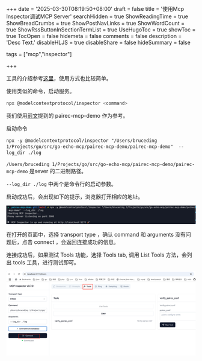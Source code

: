 +++
date = '2025-03-30T08:19:50+08:00'
draft = false
title = '使用Mcp Inspector调试MCP Server'
searchHidden = true
ShowReadingTime =  true
ShowBreadCrumbs =  true
ShowPostNavLinks =  true
ShowWordCount =  true
ShowRssButtonInSectionTermList =  true
UseHugoToc = true
showToc = true
TocOpen = false
hidemeta = false
comments = false
description = 'Desc Text.'
disableHLJS = true 
disableShare = false
hideSummary = false

tags = ["mcp","inspector"]

+++

工具的介绍参考[这里](https://modelcontextprotocol.io/docs/tools/inspector)，使用方式也比较简单。 

使用类似的命令，启动服务。 

```bash
npx @modelcontextprotocol/inspector <command>
```

我们使用[前文](../mcp协议解析)提到的 pairec-mcp-demo 作为参考。 

启动命令

```
npx -y @modelcontextprotocol/inspector "/Users/bruceding 1/Projects/go/src/go-echo-mcp/pairec-mcp-demo/pairec-mcp-demo"  --log_dir ./log
```

`/Users/bruceding 1/Projects/go/src/go-echo-mcp/pairec-mcp-demo/pairec-mcp-demo` 是sever 的二进制路径。 

`--log_dir ./log` 中两个是命令行的启动参数。 

启动成功后，会出现如下的提示，浏览器打开相应的地址。 

![image-20250330093428596](./images/image-20250330093428596.png)

在打开的页面中，选择 transport type ，确认 command 和 arguments 没有问题后，点击 connect ，会返回连接成功的信息。

连接成功后，如果测试 Tools 功能，选择 Tools tab,  调用 List Tools 方法，会列出 tools 工具，进行测试即可。

![image-20250330093649897](./images/image-20250330093649897.png)
